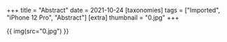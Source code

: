 +++
title = "Abstract"
date = 2021-10-24
[taxonomies]
tags = ["Imported", "iPhone 12 Pro", "Abstract"]
[extra]
thumbnail = "0.jpg"
+++

{{ img(src="0.jpg") }}
